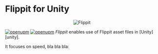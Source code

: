 # Flippit for Unity

<p align="center">
<img src="./Documentation~/Images/baniere.png" alt="Flippit" />
</p>

[![openupm](https://flippit.com)](https://openupm.com/packages/com.atteneder.gltfast/)
[![openupm](https://img.shields.io/npm/v/com.littlebigfun.addressable-importer?label=openupm&registry_uri=https://package.openupm.com)](https://openupm.com/packages/com.littlebigfun.addressable-importer/)
*Flippit* enables use of Flippit asset files in [Unity][unity].

It focuses on speed, bla bla bla:

